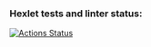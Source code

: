 ### Hexlet tests and linter status:
[![Actions Status](https://github.com/deniskolomoyets/frontend-project-lvl2/workflows/hexlet-check/badge.svg)](https://github.com/deniskolomoyets/frontend-project-lvl2/actions)
